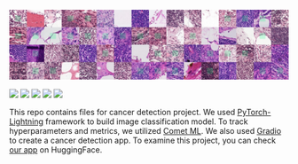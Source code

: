 ![](https://github.com/TirendazAcademy/Cancer-Detection-Project/blob/main/Images/pcam.jpg?raw=true)

[![](https://img.shields.io/badge/Python-0002A1?&style=plastic&logo=python&logoColor=white)]()
[![](https://img.shields.io/badge/Pytorch-FF1E00?&style=plastic&logo=pytorch&logoColor=white)]()
[![](https://img.shields.io/badge/PyTorchLightning-A31ACB?&style=plastic&logo=PyTorchLightning&logoColor=white)]()
[![](https://img.shields.io/badge/CometML-850000?&style=plastic&logo=comet&logoColor=white)]()
[![](https://img.shields.io/badge/Gradio-darkgreen?&style=plastic&logo=gradio&logoColor=white)]()

This repo contains files for cancer detection project. We used [PyTorch-Lightning](https://lightning.ai/docs/pytorch/latest/) framework to build image classification model. To track hyperparameters and metrics, we utilized [Comet ML](https://www.comet.com/site/). We also used [Gradio](https://gradio.app/) to create a cancer detection app. To examine this project, you can check [our app](https://huggingface.co/spaces/Tirendaz/Cancer-Detection) on HuggingFace.

